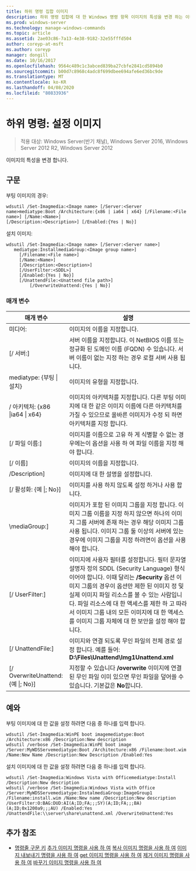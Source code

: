```yaml
---
title: 하위 명령 집합 이미지
description: 하위 명령 집합에 대 한 Windows 명령 항목 이미지의 특성을 변경 하는 이미지입니다.
ms.prod: windows-server
ms.technology: manage-windows-commands
ms.topic: article
ms.assetid: 2ae03c86-7a13-4e38-9182-32e55fffd504
author: coreyp-at-msft
ms.author: coreyp
manager: dongill
ms.date: 10/16/2017
ms.openlocfilehash: 9564c489c1c3abced839ba27cbfe2841cd5894b0
ms.sourcegitcommit: b00d7c8968c4adc8f699dbee694afe6ed36bc9de
ms.translationtype: MT
ms.contentlocale: ko-KR
ms.lasthandoff: 04/08/2020
ms.locfileid: "80833936"
---
```

# <a name="subcommand-set-image"></a>하위 명령: 설정 이미지

>적용 대상: Windows Server(반기 채널), Windows Server 2016, Windows Server 2012 R2, Windows Server 2012

이미지의 특성을 변경 합니다.

## <a name="syntax"></a>구문
부팅 이미지의 경우:
```
wdsutil /Set-Imagmedia:<Image name> [/Server:<Server name>mediatype:Boot /Architecture:{x86 | ia64 | x64} [/Filename:<File name>] [/Name:<Name>] 
[/Description:<Description>] [/Enabled:{Yes | No}]
```
설치 이미지:
```
wdsutil /Set-Imagmedia:<Image name> [/Server:<Server name>]
   mediatype:InstallmediaGroup:<Image group name>]
     [/Filename:<File name>]
     [/Name:<Name>]
     [/Description:<Description>]
     [/UserFilter:<SDDL>]
     [/Enabled:{Yes | No}]
     [/UnattendFile:<Unattend file path>]
         [/OverwriteUnattend:{Yes | No}]
```
### <a name="parameters"></a>매개 변수
|매개 변수|설명|
|-------|--------|
미디어:<Image name>|이미지의 이름을 지정합니다.|
|[/ 서버:<Server name>]|서버 이름을 지정합니다. 이 NetBIOS 이름 또는 정규화 된 도메인 이름 (FQDN) 수 있습니다. 서버 이름이 없는 지정 하는 경우 로컬 서버 사용 됩니다.|
mediatype: {부팅 &#124; 설치}|이미지의 유형을 지정합니다.|
|/ 아키텍처: {x86 &#124;ia64 &#124; x64}|이미지의 아키텍처를 지정합니다. 다른 부팅 이미지에 대 한 같은 이미지 이름에 다른 아키텍처를 가질 수 있으므로 올바른 이미지가 수정 되 하면 아키텍처를 지정 합니다.|
|[/ 파일 이름:<File name>]|이미지를 이름으로 고유 하 게 식별할 수 없는 경우에는이 옵션을 사용 하 여 파일 이름을 지정 해야 합니다.|
|[/ 이름]|이미지의 이름을 지정합니다.|
|/Description<Description>]|이미지에 대 한 설명을 설정합니다.|
|[/ 활성화: {예 &#124;; No}]|이미지를 사용 하지 않도록 설정 하거나 사용 합니다.|
|\mediaGroup:<Image group name>]|이미지가 포함 된 이미지 그룹을 지정 합니다. 이미지 그룹 이름을 지정 하지 않으면 하나의 이미지 그룹 서버에 존재 하는 경우 해당 이미지 그룹 사용 됩니다. 이미지 그룹 둘 이상의 서버에 있는 경우에 이미지 그룹을 지정 하려면이 옵션을 사용 해야 합니다.|
|[/ UserFilter:<SDDL>]|이미지에 사용자 필터를 설정합니다. 필터 문자열 설명자 정의 SDDL (Security Language) 형식 이어야 합니다. 이때 달리는 **/Security** 옵션 이미지 그룹의 경우이 옵션만 제한 된 이미지 정 및 실제 이미지 파일 리소스를 볼 수 있는 사람입니다. 파일 리소스에 대 한 액세스를 제한 하 고 따라서 이미지 그룹 내의 모든 이미지에 대 한 액세스를 이미지 그룹 자체에 대 한 보안을 설정 해야 합니다.|
|[/ UnattendFile:<Unattend file path>]|이미지와 연결 되도록 무인 파일의 전체 경로 설정 합니다. 예를 들어: **D:\Files\Unattend\Img1Unattend.xml**|
|[/ OverwriteUnattend: {예 &#124;; No}]|지정할 수 있습니다 **/overwrite** 이미지에 연결 된 무인 파일 이미 있으면 무인 파일을 덮어쓸 수 있습니다. 기본값은 **No**합니다.|
## <a name="examples"></a><a name=BKMK_examples></a>예와
부팅 이미지에 대 한 값을 설정 하려면 다음 중 하나를 입력 합니다.
```
wdsutil /Set-Imagmedia:WinPE boot imagemediatype:Boot /Architecture:x86 /Description:New description
wdsutil /verbose /Set-Imagmedia:WinPE boot image /Server:MyWDSServemediatype:Boot /Architecture:x86 /Filename:boot.wim 
/Name:New Name /Description:New Description /Enabled:Yes
```
설치 이미지에 대 한 값을 설정 하려면 다음 중 하나를 입력 합니다.
```
wdsutil /Set-Imagmedia:Windows Vista with Officemediatype:Install /Description:New description 
wdsutil /verbose /Set-Imagmedia:Windows Vista with Office /Server:MyWDSServemediatype:InstalmediaGroup:ImageGroup1 
/Filename:install.wim /Name:New name /Description:New description /UserFilter:O:BAG:DUD:AI(A;ID;FA;;;SY)(A;ID;FA;;;BA)(A;ID;0x1200a9;;;AU) /Enabled:Yes /UnattendFile:\\server\share\unattend.xml /OverwriteUnattend:Yes
```
## <a name="additional-references"></a>추가 참조
- [명령줄 구문 키](command-line-syntax-key.md)
[추가 이미지 명령을 사용 하 여](using-the-add-image-command.md)
[복사 이미지 명령을 사용 하 여](using-the-copy-image-command.md)
[이미지 내보내기 명령을 사용 하 여](using-the-export-image-command.md)
[get 이미지 명령을 사용 하 여](using-the-get-image-command.md)
[제거 이미지 명령을 사용 하 여](using-the-remove-image-command.md)
[바꾸기 이미지 명령을 사용 하 여](using-the-replace-image-command.md)
